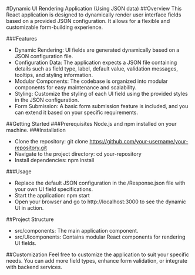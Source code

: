 

#Dynamic UI Rendering Application (Using JSON data)
##Overview
This React application is designed to dynamically render user interface fields based on a provided JSON configuration. It allows for a flexible and customizable form-building experience.

###Features
- Dynamic Rendering: UI fields are generated dynamically based on a JSON configuration file.
- Configuration Data: The application expects a JSON file containing details such as field type, label, default value, validation messages, tooltips, and styling information.
- Modular Components: The codebase is organized into modular components for easy maintenance and scalability.
- Styling: Customize the styling of each UI field using the provided styles in the JSON configuration.
- Form Submission: A basic form submission feature is included, and you can extend it based on your specific requirements.
  
##Getting Started
###Prerequisites
Node.js and npm installed on your machine.
###Installation
- Clone the repository:
git clone https://github.com/your-username/your-repository.git
- Navigate to the project directory:
cd your-repository
- Install dependencies:
npm install

###Usage
- Replace the default JSON configuration in the /Response.json file with your own UI field specifications.
- Start the application:
npm start
- Open your browser and go to http://localhost:3000 to see the dynamic UI in action.

##Project Structure
- src/components: The main application component.
- src/UIcomponents: Contains modular React components for rendering UI fields.

##Customization
Feel free to customize the application to suit your specific needs. You can add more field types, enhance form validation, or integrate with backend services.

